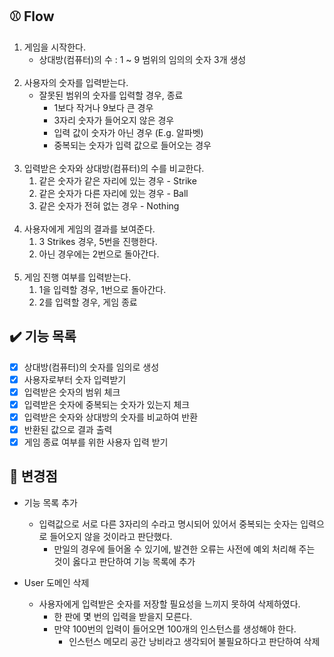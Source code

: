 ## ⚾️ Flow

1. 게임을 시작한다.
    - 상대방(컴퓨터)의 수 : 1 ~ 9 범위의 임의의 숫자 3개 생성
      </br></br>
2. 사용자의 숫자를 입력받는다.
    - 잘못된 범위의 숫자를 입력할 경우, 종료
        - 1보다 작거나 9보다 큰 경우
        - 3자리 숫자가 들어오지 않은 경우
        - 입력 값이 숫자가 아닌 경우 (E.g. 알파벳)
        - 중복되는 숫자가 입력 값으로 들어오는 경우
          </br></br>
3. 입력받은 숫자와 상대방(컴퓨터)의 수를 비교한다.
    1. 같은 숫자가 같은 자리에 있는 경우 - Strike
    2. 같은 숫자가 다른 자리에 있는 경우 - Ball
    3. 같은 숫자가 전혀 없는 경우 - Nothing
       </br></br>
4. 사용자에게 게임의 결과를 보여준다.
    1. 3 Strikes 경우, 5번을 진행한다.
    2. 아닌 경우에는 2번으로 돌아간다.
       </br></br>
5. 게임 진행 여부를 입력받는다.
    1. 1을 입력할 경우, 1번으로 돌아간다.
    2. 2를 입력할 경우, 게임 종료

## ✔️ 기능 목록

- [X] 상대방(컴퓨터)의 숫자를 임의로 생성
- [X] 사용자로부터 숫자 입력받기
- [X] 입력받은 숫자의 범위 체크
- [X] 입력받은 숫자에 중복되는 숫자가 있는지 체크
- [X] 입력받은 숫자와 상대방의 숫자를 비교하여 반환
- [X] 반환된 값으로 결과 출력
- [X] 게임 종료 여부를 위한 사용자 입력 받기

## 📢 변경점

- 기능 목록 추가
    - 입력값으로 서로 다른 3자리의 수라고 명시되어 있어서 중복되는 숫자는 입력으로 들어오지 않을 것이라고 판단했다.
        - 만일의 경우에 들어올 수 있기에, 발견한 오류는 사전에 예외 처리해 주는 것이 옳다고 판단하여 기능 목록에 추가

- User 도메인 삭제
    - 사용자에게 입력받은 숫자를 저장할 필요성을 느끼지 못하여 삭제하였다.
        - 한 판에 몇 번의 입력을 받을지 모른다.
        - 만약 100번의 입력이 들어오면 100개의 인스턴스를 생성해야 한다.
            - 인스턴스 메모리 공간 낭비라고 생각되어 불필요하다고 판단하여 삭제